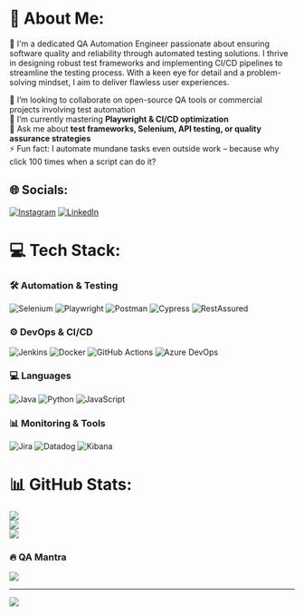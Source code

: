 # 💫 About Me:
🔧 I'm a dedicated QA Automation Engineer passionate about ensuring software quality and reliability through automated testing solutions. I thrive in designing robust test frameworks and implementing CI/CD pipelines to streamline the testing process. With a keen eye for detail and a problem-solving mindset, I aim to deliver flawless user experiences.

🤝 I’m looking to collaborate on open-source QA tools or commercial projects involving test automation  
🌱 I’m currently mastering **Playwright & CI/CD optimization**  
💬 Ask me about **test frameworks, Selenium, API testing, or quality assurance strategies**  
⚡ Fun fact: I automate mundane tasks even outside work – because why click 100 times when a script can do it?  

## 🌐 Socials:
[![Instagram](https://img.shields.io/badge/Instagram-%23E4405F.svg?logo=Instagram&logoColor=white)](https://instagram.com/ma_teus3) 
[![LinkedIn](https://img.shields.io/badge/LinkedIn-%230077B5.svg?logo=linkedin&logoColor=white)](https://linkedin.com/in/mateus-vieira3)

# 💻 Tech Stack:
### 🛠️ Automation & Testing
![Selenium](https://img.shields.io/badge/Selenium-43B02A?style=for-the-badge&logo=selenium&logoColor=white)
![Playwright](https://img.shields.io/badge/Playwright-45ba4b?style=for-the-badge&logo=playwright&logoColor=white)
![Postman](https://img.shields.io/badge/Postman-FF6C37?style=for-the-badge&logo=postman&logoColor=white)
![Cypress](https://img.shields.io/badge/Cypress-17202C?style=for-the-badge&logo=cypress&logoColor=white)
![RestAssured](https://img.shields.io/badge/RestAssured-66CC33?style=for-the-badge&logo=rest&logoColor=white)

### ⚙️ DevOps & CI/CD
![Jenkins](https://img.shields.io/badge/jenkins-%232C5263.svg?style=for-the-badge&logo=jenkins&logoColor=white)
![Docker](https://img.shields.io/badge/docker-%230db7ed.svg?style=for-the-badge&logo=docker&logoColor=white)
![GitHub Actions](https://img.shields.io/badge/GitHub_Actions-2088FF?style=for-the-badge&logo=github-actions&logoColor=white)
![Azure DevOps](https://img.shields.io/badge/Azure_DevOps-0078D7?style=for-the-badge&logo=azure-devops&logoColor=white)

### 💻 Languages
![Java](https://img.shields.io/badge/java-%23ED8B00.svg?style=for-the-badge&logo=openjdk&logoColor=white)
![Python](https://img.shields.io/badge/python-3670A0?style=for-the-badge&logo=python&logoColor=ffdd54)
![JavaScript](https://img.shields.io/badge/javascript-%23323330.svg?style=for-the-badge&logo=javascript&logoColor=%23F7DF1E)

### 📊 Monitoring & Tools
![Jira](https://img.shields.io/badge/jira-%230A0FFF.svg?style=for-the-badge&logo=jira&logoColor=white)
![Datadog](https://img.shields.io/badge/datadog-%23632CA6.svg?style=for-the-badge&logo=datadog&logoColor=white)
![Kibana](https://img.shields.io/badge/Kibana-005571?style=for-the-badge&logo=kibana&logoColor=white)

# 📊 GitHub Stats:
![](https://github-readme-stats.vercel.app/api?username=mavieiradev&theme=dark&hide_border=false&include_all_commits=true&count_private=true)<br/>
![](https://github-readme-streak-stats.herokuapp.com/?user=mavieiradev&theme=dark&hide_border=false)<br/>
![](https://github-readme-stats.vercel.app/api/top-langs/?username=mavieiradev&theme=dark&hide_border=false&layout=compact&exclude=markdown,dockerfile,yaml&hide=html,css)

### 🔥 QA Mantra
![](https://quotes-github-readme.vercel.app/api?type=horizontal&theme=dark&quote=Quality%20is%20never%20an%20accident%3B%20it%20is%20always%20the%20result%20of%20intelligent%20effort.)

---
[![](https://visitcount.itsvg.in/api?id=mavieiradev&icon=5&color=0)](https://visitcount.itsvg.in)

<!-- 
  Customização do Top Languages:
  - exclude=markdown,dockerfile,yaml → remove linguagens de configuração
  - hide=html,css → oculta tecnologias não principais
  - layout=compact → formato otimizado
  Adicione/remova linguagens conforme necessário:
  &exclude=linguagem1,linguagem2&hide=linguagem3 
-->
